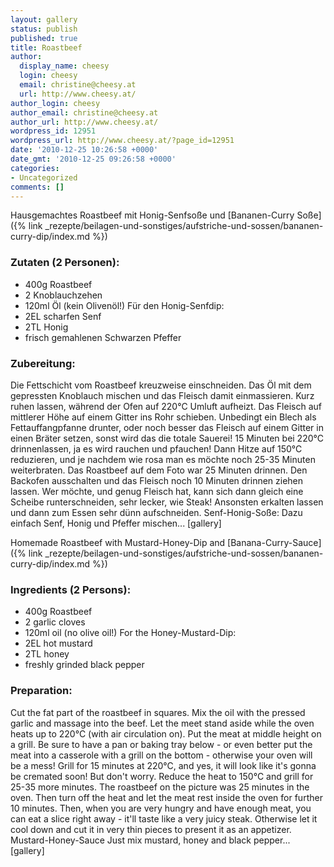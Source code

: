 ```yaml
---
layout: gallery
status: publish
published: true
title: Roastbeef
author:
  display_name: cheesy
  login: cheesy
  email: christine@cheesy.at
  url: http://www.cheesy.at/
author_login: cheesy
author_email: christine@cheesy.at
author_url: http://www.cheesy.at/
wordpress_id: 12951
wordpress_url: http://www.cheesy.at/?page_id=12951
date: '2010-12-25 10:26:58 +0000'
date_gmt: '2010-12-25 09:26:58 +0000'
categories:
- Uncategorized
comments: []
---
```

<!--:de-->Hausgemachtes Roastbeef mit Honig-Senfsoße und [Bananen-Curry Soße]({% link _rezepte/beilagen-und-sonstiges/aufstriche-und-sossen/bananen-curry-dip/index.md %})
### Zutaten (2 Personen):
- 400g Roastbeef
- 2 Knoblauchzehen
- 120ml Öl (kein Olivenöl!)
Für den Honig-Senfdip:
- 2EL scharfen Senf
- 2TL Honig
- frisch gemahlenen Schwarzen Pfeffer
### Zubereitung:
Die Fettschicht vom Roastbeef kreuzweise einschneiden. Das Öl mit dem gepressten Knoblauch mischen und das Fleisch damit einmassieren. Kurz ruhen lassen, während der Ofen auf 220°C Umluft aufheizt. Das Fleisch auf mittlerer Höhe auf einem Gitter ins Rohr schieben. Unbedingt ein Blech als Fettauffangpfanne drunter, oder noch besser das Fleisch auf einem Gitter in einen Bräter setzen, sonst wird das die totale Sauerei!
15 Minuten bei 220°C drinnenlassen, ja es wird rauchen und pfauchen! Dann Hitze auf 150°C reduzieren, und je nachdem wie rosa man es möchte noch 25-35 Minuten weiterbraten. Das Roastbeef auf dem Foto war 25 Minuten drinnen. Den Backofen ausschalten und das Fleisch noch 10 Minuten drinnen ziehen lassen. Wer möchte, und genug Fleisch hat, kann sich dann gleich eine Scheibe runterschneiden, sehr lecker, wie Steak! Ansonsten erkalten lassen und dann zum Essen sehr dünn aufschneiden.
Senf-Honig-Soße:
Dazu einfach Senf, Honig und Pfeffer mischen...
[gallery]
<!--:--><!--:en-->Homemade Roastbeef with Mustard-Honey-Dip and [Banana-Curry-Sauce]({% link _rezepte/beilagen-und-sonstiges/aufstriche-und-sossen/bananen-curry-dip/index.md %})
### Ingredients (2 Persons):
- 400g Roastbeef
- 2 garlic cloves
- 120ml oil (no olive oil!)
For the Honey-Mustard-Dip:
- 2EL hot mustard
- 2TL honey
- freshly grinded black pepper
### Preparation:
Cut the fat part of the roastbeef in squares. Mix the oil with the pressed garlic and massage into the beef. Let the meet stand aside while the oven heats up to 220°C (with air circulation on). Put the meat at middle height on a grill. Be sure to have a pan or baking tray below - or even better put the meat into a casserole with a grill on the bottom - otherwise your oven will be a mess!
Grill for 15 minutes at 220°C, and yes, it will look like it's gonna be cremated soon! But don't worry. Reduce the heat to 150°C and grill for 25-35 more minutes. The roastbeef on the picture was 25 minutes in the oven. Then turn off the heat and let the meat rest inside the oven for further 10 minutes. Then, when you are very hungry and have enough meat, you can eat a slice right away - it'll taste like a very juicy steak. Otherwise let it cool down and cut it in very thin pieces to present it as an appetizer.
Mustard-Honey-Sauce
Just mix mustard, honey and black pepper...
[gallery]
<!--:-->
